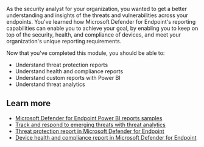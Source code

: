 As the security analyst for your organization, you wanted to get a better understanding and insights of the threats and vulnerabilities across your endpoints. You've learned how Microsoft Defender for Endpoint's reporting capabilities can enable you to achieve your goal, by enabling you to keep on top of the security, health, and compliance of devices, and meet your organization's unique reporting requirements.

Now that you've completed this module, you should be able to:

- Understand threat protection reports
- Understand health and compliance reports
- Understand custom reports with Power BI
- Understand threat analytics

## Learn more

- [Microsoft Defender for Endpoint Power BI reports samples](https://github.com/microsoft/MicrosoftDefenderForEndpoint-PowerBI)
- [Track and respond to emerging threats with threat analytics](/microsoft-365/security/defender-endpoint/threat-analytics)
- [Threat protection report in Microsoft Defender for Endpoint](/microsoft-365/security/defender-endpoint/threat-protection-reports)
- [Device health and compliance report in Microsoft Defender for Endpoint](/microsoft-365/security/defender-endpoint/machine-reports)
